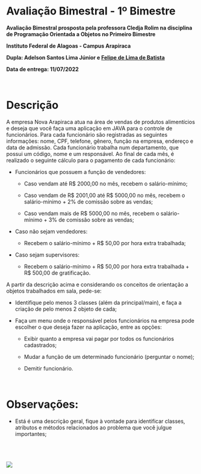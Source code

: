 # Avaliação Bimestral -  1º Bimestre

**Avaliação Bimestral prosposta pela professora Cledja Rolim na disciplina de Programação Orientada a Objetos no Primeiro Bimestre**

**Instituto Federal de Alagoas - Campus Arapiraca**

**Dupla: Adelson Santos Lima Júnior e [Felipe de Lima de Batista](https://github.com/Felipkw)**

**Data de entrega: 11/07/2022**

<br>

# Descrição

A empresa Nova Arapiraca atua na área de vendas de produtos alimentícios e deseja que você faça uma aplicação em 
JAVA para o controle de funcionários. Para cada funcionário são registradas as seguintes informações: nome, CPF, telefone, gênero, função na empresa, endereço e data de admissão. Cada funcionário trabalha num departamento, que possui um código, nome e um responsável. Ao final de cada mês, é realizado o seguinte cálculo para o pagamento de cada funcionário:

+ Funcionários que possuem a função de vendedores:

  + Caso vendam até R$ 2000,00 no mês, recebem o salário-mínimo;

  + Caso vendam de R$ 2001,00 até R$ 5000,00 no mês, recebem o salário-mínimo + 2% de comissão sobre as vendas;

  + Caso vendam mais de R$ 5000,00 no mês, recebem o salário-mínimo + 3% de comissão sobre as vendas;

+ Caso não sejam vendedores:

  + Recebem o salário-mínimo + R$ 50,00 por hora extra trabalhada;

+ Caso sejam supervisores:

  + Recebem o salário-mínimo + R$ 50,00 por hora extra trabalhada + R$ 500,00 de gratificação.

A partir da descrição acima e considerando os conceitos de orientação a objetos trabalhados em sala, pede-se:

+ Identifique pelo menos 3 classes (além da principal/main), e faça a criação de pelo menos 2 objeto de cada;

+ Faça um menu onde o responsável pelos funcionários na empresa pode escolher o que deseja fazer na aplicação, entre as opções:

  + Exibir quanto a empresa vai pagar por todos os funcionários cadastrados;

  + Mudar a função de um determinado funcionário (perguntar o nome);

  + Demitir funcionário.

<br>

# Observações:

  + Está é uma descrição geral, fique à vontade para identificar classes, atributos e métodos relacionados ao problema que você julgue importantes;

<br>
<br>
<br>

<img src="https://www2.ifal.edu.br/campus/arapiraca/comunicacao/arquivos/marcahorizontalpng1.png/@@images/image.png">

